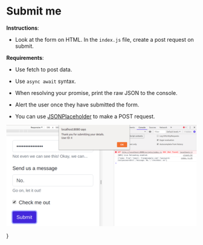 # Submit me

**Instructions**:

- Look at the form on HTML. In the `index.js` file, create a post request on submit.

**Requirements**:

- Use fetch to post data.
- Use `async await` syntax.
- When resolving your promise, print the raw JSON to the console.
- Alert the user once they have submitted the form.

- You can use [JSONPlaceholder](https://jsonplaceholder.typicode.com/) to make a POST request.

![alt text](image/reference.png "On Submission")

}
